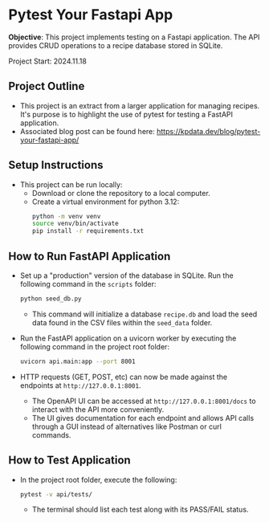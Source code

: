 # Pytest Your Fastapi App

**Objective**: This project implements testing on a Fastapi application. The API provides CRUD operations to a recipe database stored in SQLite. 

Project Start: 2024.11.18

## Project Outline
- This project is an extract from a larger application for managing recipes. It's purpose is to highlight the use of pytest for testing a FastAPI application. 
- Associated blog post can be found here: https://kpdata.dev/blog/pytest-your-fastapi-app/

## Setup Instructions
- This project can be run locally: 
  - Download or clone the repository to a local computer. 
  - Create a virtual environment for python 3.12:
    ```bash
    python -m venv venv
    source venv/bin/activate
    pip install -r requirements.txt
    ```

## How to Run FastAPI Application
- Set up a "production" version of the database in SQLite. Run the following command in the `scripts` folder:

  ```bash
  python seed_db.py
  ```

  - This command will initialize a database `recipe.db` and load the seed data found in the CSV files within the `seed_data` folder. 
- Run the FastAPI application on a uvicorn worker by executing the following command in the project root folder: 
  
  ```bash
  uvicorn api.main:app --port 8001
  ```

- HTTP requests (GET, POST, etc) can now be made against the endpoints at `http://127.0.0.1:8001`.
  - The OpenAPI UI can be accessed at `http://127.0.0.1:8001/docs` to interact with the API more conveniently.
  - The UI gives documentation for each endpoint and allows API calls through a GUI instead of alternatives like Postman or curl commands.

## How to Test Application
- In the project root folder, execute the following:

  ```bash
  pytest -v api/tests/ 
  ```

  - The terminal should list each test along with its PASS/FAIL status. 